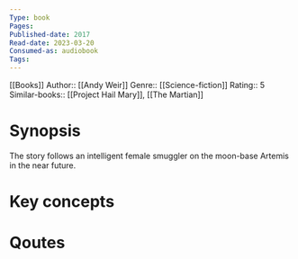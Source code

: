 ```yaml
---
Type: book
Pages: 
Published-date: 2017
Read-date: 2023-03-20
Consumed-as: audiobook
Tags: 
---
```

[[Books]]
Author:: [[Andy Weir]]
Genre:: [[Science-fiction]]
Rating:: 5
Similar-books::  [[Project Hail Mary]], [[The Martian]]

# Synopsis
The story follows an intelligent female smuggler on the moon-base Artemis in the near future. 

# Key concepts


# Qoutes


